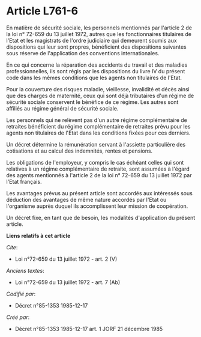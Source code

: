 # Article L761-6

En matière de sécurité sociale, les personnels mentionnés par l'article 2 de la loi n° 72-659 du 13 juillet 1972, autres que
les fonctionnaires titulaires de l'Etat et les magistrats de l'ordre judiciaire qui demeurent soumis aux dispositions qui
leur sont propres, bénéficient des dispositions suivantes sous réserve de l'application des conventions internationales.

En ce qui concerne la réparation des accidents du travail et des maladies professionnelles, ils sont régis par les
dispositions du livre IV du présent code dans les mêmes conditions que les agents non titulaires de l'Etat.

Pour la couverture des risques maladie, vieillesse, invalidité et décès ainsi que des charges de maternité, ceux qui sont
déjà tributaires d'un régime de sécurité sociale conservent le bénéfice de ce régime. Les autres sont affiliés au régime
général de sécurité sociale.

Les personnels qui ne relèvent pas d'un autre régime complémentaire de retraites bénéficient du régime complémentaire de
retraites prévu pour les agents non titulaires de l'Etat dans les conditions fixées pour ces derniers. 

Un décret détermine la rémunération servant à l'assiette particulière des cotisations et au calcul des indemnités, rentes et
pensions.

Les obligations de l'employeur, y compris le cas échéant celles qui sont relatives à un régime complémentaire de retraite,
sont assumées à l'égard des agents mentionnés à l'article 2 de la loi n° 72-659 du 13 juillet 1972 par l'Etat français.

Les avantages prévus au présent article sont accordés aux intéressés sous déduction des avantages de même nature accordés par
l'Etat ou l'organisme auprès duquel ils accomplissent leur mission de coopération.

Un décret fixe, en tant que de besoin, les modalités d'application du présent article.

**Liens relatifs à cet article**

_Cite_:

  - Loi n°72-659 du 13 juillet 1972 - art. 2 (V)

_Anciens textes_:

  - Loi n°72-659 du 13 juillet 1972 - art. 7 (Ab)

_Codifié par_:

  - Décret n°85-1353 1985-12-17

_Créé par_:

  - Décret n°85-1353 1985-12-17 art. 1 JORF 21 décembre 1985
